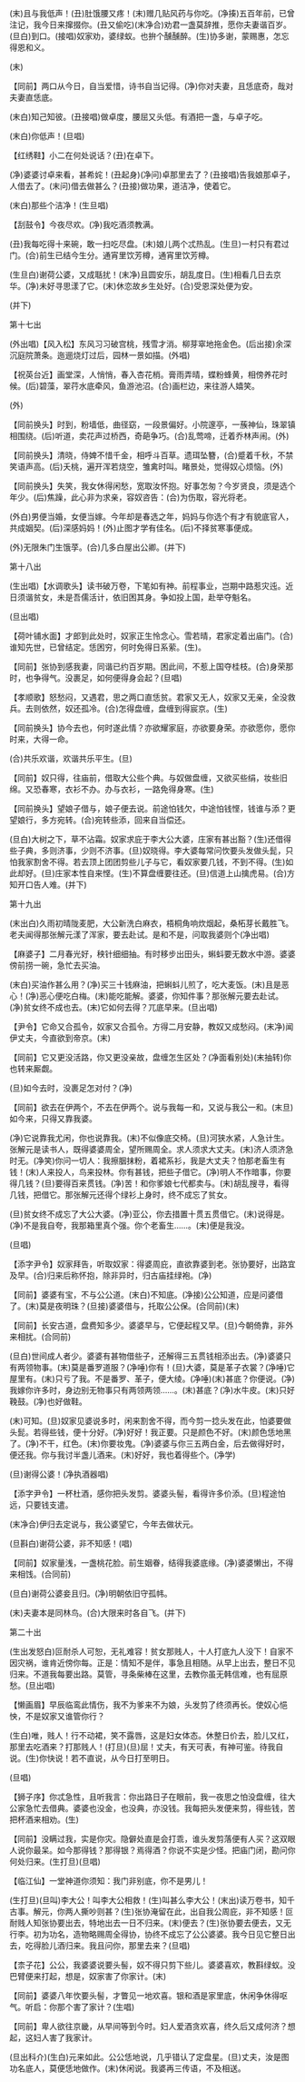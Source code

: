 <!-- { "loadSidebar": true } -->
(末)且与我低声！(丑)肚饿腰又疼！(末)赠几贴风药与你吃。(净揍)五百年前，已曾注记，我今日来撺掇你。(丑又偷吃)(末净合)劝君一盏莫辞推，愿你夫妻谐百岁。(旦白)到口。(接唱)奴家劝，婆绿蚁。也拚个醺醺醉。(生)协多谢，蒙赐惠，怎忘得恩和义。

(末)

【同前】两口从今日，自当爱惜，诗书自当记得。(净)你对夫妻，且恁底奇，哉对夫妻直恁底。

(末白)知己知彼。(丑接唱)做卓度，腰屈又头低。有酒把一盏，与卓子吃。

(末白)你低声！(旦唱)

【红绣鞋】小二在何处说话？(丑)在卓下。

(净)婆婆讨卓来看，甚希姹！(丑起身)(净问)卓那里去了？(丑接唱)告我娘那卓子，人借去了。(末问)借去做甚么？(丑接)做功果，道洁净，使着它。

(末白)那些个洁净！(生旦唱)

【刮鼓令】今夜尽欢。(净)我吃酒须教满。

(丑)我每吃得十来碗，敢一扫吃尽盘。(末)娘儿两个忒热乱。(生旦)一村只有君过门。(合)前生已结今生分。通宵里饮芳樽，通宵里饮芳樽。

(生旦白)谢荷公婆，又成聒扰！(末净)且圆安乐，胡乱度日。(生)相看几日去京华。(净)未好寻思漾了它。(末)休恋故乡生处好。(合)受恩深处便为安。

(并下)

第十七出

(外出唱)【风入松】东风习习破宫桃，残雪才消。柳芽窣地拖金色。(后出接)余深沉庭院萧条。迤逦烧灯过后，园林一景如描。(外唱)

【祝英台近】画堂深，人悄悄，春入杏花梢。膏雨弄晴，蝶粉蜂黄，相傍养花时候。(后)碧藻，翠荇水底牵风，鱼游池沼。(合)画栏边，来往游人嬉笑。

(外)

【同前换头】时到，粉墙低，曲径窈，一段景偏好。小院邃亭，一蔟神仙，珠翠镇相围绕。(后)听道，卖花声过桥西，奇葩争巧。(合)乱莺啼，迁着乔林声闹。(外)

【同前换头】清晓，侍婢不惜千金，相呼斗百草。遗珥坠簪，(合)蹙着千秋，不禁笑语声高。(后)夭桃，遍开浑若烧空，雏禽时叫。睹景处，觉得奴心烦恼。(外)

【同前换头】失笑，我女休得闲愁，宽取汝怀抱。好事怎匆？今岁贤良，须是选个年少。(后)焦躁，此心非为求亲，容奴咨告：(合)为伤取，容光将老。

(外白)男便当婚，女便当嫁。今年却是春选之年，妈妈与你选个有才有貌底官人，共成姻契。(后)深感妈妈！(外)止图才学有佳名。(后)不择贫寒事便成。

(外)无限朱门生饿莩。(合)几多白屋出公卿。(并下)

第十八出

(生出唱)【水调歌头】读书破万卷，下笔如有神。前程事业，岂期中路惹灾迍。近日须谐贫女，未是吾儒活计，依旧困其身。争如投上国，赴举夺魁名。

(旦出唱)

【荷叶铺水面】才郎到此处时，奴家正生怜念心。雪若晴，君家定着出庙门。(合)谁知先世，已曾结定。恁困穷，何时免得日系萦。(生)。

【同前】张协到感我妻，同谐已约百岁期。困此间，不惹上国夺桂枝。(合)身荣那时，也争得气。没裹足，如何便得身会起？(旦唱)

【孝顺歌】怒愁闷，又遇君，思之两口直恁贫。君家又无人，奴家又无亲，全没救兵。去则依然，奴还孤冷。(合)怎得盘缠，盘缠到得宸京。(生)

【同前换头】协今去也，何时遂此情？亦欲耀家庭，亦欲要身荣。亦欲愿你，愿你时来，大得一命。

(合)共乐欢谐，欢谐共乐平生。(旦)

【同前】奴只得，往庙前，借取大公些个典。与奴做盘缠，又欲买些绢，妆些旧绵。又恐春寒，衣衫不办。办与衣衫，一路免得身寒。(生)

【同前换头】望娘子借与，娘子便去说。前途怕钱欠，中途怕钱悭，钱谁与添？更望娘行，多方宛转。(合)宛转些添，回来自当偿还。

(旦白)大树之下，草不沾霜。奴家求庇于李大公大婆，庄家有甚出豁？(生)还借得些子典，多则济事，少则不济事。(旦)奴晓得。李大婆每常问忺要头发做头髭，只怕我家割舍不得。若去顶上团团剪些儿子与它，看奴家要几钱，不到不得。(生)如此却好。(旦)庄家本性自来悭。(生)不算盘缠要往还。(旦)信道上山擒虎易。(合)方知开口告人难。(并下)

第十九出

(末出白)久雨初晴陇麦肥，大公新洗白麻衣，梧桐角响炊烟起，桑柘芽长戴胜飞。老夫闻得那张解元漾了浑家，要去赴试。是和不是，问取我婆则个(净出唱)

【麻婆子】二月春光好，秧针细细抽。有时移步出田头，蝌蚪要无数水中游。婆婆傍前捞一碗，急忙去买油。

(末白)买油作甚么用？(净)买三十钱麻油，把蝌蚪儿煎了，吃大麦饭。(末)且是恶心！(净)恶心便吃白梅。(末)能吃能解。婆婆，你知件事？那张解元要去赴试。(净)贫女终不成也去。(末)它如何去得？兀底早来。(旦出唱)

【尹令】它命又合孤令，奴家又合孤令。方得二月安静，教奴又成愁闷。(末净)闻伊丈夫，今直欲到帝京。(末)

【同前】它又更没活路，你又更没亲故，盘缠怎生区处？(净面看别处)(末抽转)你也转来厮觑。

(旦)如今去时，没裹足怎对付？(净)

【同前】欲去在伊两个，不去在伊两个。说与我每一和，又说与我公一和。(末旦)如今来，只得又靠我婆。

(净)它说靠我尤闲，你也说靠我。(末)不似像底交椅。(旦)河狭水紧，人急计生。张解元是读书人，既得婆婆周全，望所赐周全。求人须求大丈夫。(末)济人须济急时无。(净笑)你问一切人：我擦胭抹粉，着裙系衫，我是大丈夫？怕那老畜生有钱！(末)人来投人，鸟来投林。你有甚钱，把些子借它。(净)明人不作暗事，你要得几钱？(旦)要得百来贯钱。(净)苦！和你爹娘七代都卖与。(末)胡乱搜寻，看得几钱，把借它。那张解元还得个绿衫上身时，终不成忘了贫女。

(旦)贫女终不成忘了大公大婆。(净)亚公，你去措置十贯五贯借它。(末)说得是。(净)不是我自夸，我那箱里真个强。你个老畜生……。(末)便是我没。

(旦唱)

【添字尹令】奴家拜告，听取奴家：得婆周庇，直欲靠婆到老。张协要好，出路宜及早。(合)归来后称怀抱，除非异时，归古庙挂绿袍。(净)

【同前】婆婆有宝，不与公公道。(末白)不知底。(净接)公公知道，应是问婆借了。(末)莫是夜明珠？(旦接)婆婆借与，托取公公保。(合同前)(末)

【同前】长安古道，盘费知多少。婆婆早与，它便起程又早。(旦)今朝倚靠，非外来相扰。(合同前)

(旦白)世间成人者少。婆婆有甚物借些子，还解得三五贯钱相添出去。(净)婆婆只有两领物事。(末)莫是番罗道服？(净唾)你有！(旦)大婆，莫是革子衣裳？(净唾)它屋里有。(末)只亏了我。不是番罗、革子，便大绫。(净唾)(末)甚底？你便说。(净)我嫁你许多时，身边别无物事只有两领两领……。(末)甚底？(净)水牛皮。(末)只好鞔鼓。(净)也好做鞋。

(末)可知。(旦)奴家见婆说多时，闲来割舍不得，而今剪一捻头发在此，怕婆要做头髭。若得些钱，便十分好。(净)好好！我正要。只是颜色不好。(末)颜色恁地黑了。(净)不干，红色。(末)你要妆鬼。(净)婆婆与你三五两白金，后去做得好时，便还我。你与我讨半盏儿酒来。(末)好好，我也着得些个。(净学)

(旦)谢得公婆！(净执酒器唱)

【添字尹令】一杯杜酒，感你把头发剪。婆婆头髻，看得许多价添。(旦)程途怕远，只要钱支遣。

(末净合)伊归去定说与，我公婆望它，今年去做状元。

(旦斟白)谢荷公婆，非不知感！(唱)

【同前】奴家量浅，一盏桃花脸。前生姻眷，结得我婆底缘。(净)婆婆懒出，不得来相饯。(合同前)

(旦白)谢荷公婆妾且归。(净)明朝依旧守孤帏。

(末)夫妻本是同林鸟。(合)大限来时各自飞。(并下)

第二十出

(生出发怒白)叵耐杀人可恕，无礼难容！贫女那贱人，十人打底九人没下！自家不因灾祸，谁肯近傍你每。正是：情知不是伴，事急且相随。从早上出去，整日不见归来。不道我每要出路。莫管，寻条柴棒在这里，去教你虽无韩信难，也有屈原愁。(旦出唱)

【懒画眉】早辰临鸾此情伤，我不为爹来不为娘，头发剪了终须再长。使奴心悒怏，不是奴家又谁管你行？

(生白)唯，贱人！行不动裙，笑不露唇，这是妇女体态。休整日价去，脸儿又红，那里去吃酒来？打那贱人！(打旦)(旦)屈！丈夫，有天可表，有神可鉴。待我自说。(生)你快说！若不直说，从今日打至明日。

(旦唱)

【狮子序】你忒急性，且听我言：你出路日子在眼前，我一夜思之怕没盘缠，往大公家急忙去借典。婆婆也没金，也没典，亦没钱。我每把头发便来剪，得些钱，苦把杯酒来相劝。(生)

【同前】没瞒过我，实是你灾。隐僻处直是会打乖，谁头发剪落便有人买？这双眼人说你最呆。如今那得钱？那得银？焉得酒？你说不实是少怪。把庙门闭，勘问你何处归来。(生打旦)(旦唱)

【临江仙】一堂神道你须知：我门非别底，你不是男儿！

(生打旦)(旦叫)李大公！叫李大公相救！(生)叫甚么李大公！(末出)读万卷书，知千古事。解元，你两人撕吵则甚？(生)张协淹留在此，出自我公周庇，非不知感！叵耐贱人知张协要出去，特地出去一日不归来。(末)便去？(生)张协要去便去，又无行李。初为功名，造物略赐周全得协，协终不成忘了公公婆婆。我今日见它整日出去，吃得脸儿酒归来。我且问你，那里去来？(旦唱)

【柰子花】公公，我婆婆说要头髻，奴不得只剪下些儿。婆婆喜欢，教斟绿蚁。没巴臂便来打起，想是，奴家害了你家计。(末)

【同前】婆婆八年忺要头髻，才瞥见一地欢喜。银和酒是家里底，休闲争休得呕气。听启：你那个害了家计？(生唱)

【同前】卑人欲往京畿，从早间等到今时。妇人爱酒贪欢喜，终久后又成何济？想起，这妇人害了我家计。

(旦出科介)(生白)元来如此。公公恁地说，几乎错认了定盘星。(旦)丈夫，汝是图功名底人，莫便恁地做作。(末)休闲说。我婆再三传语，不及相送。

